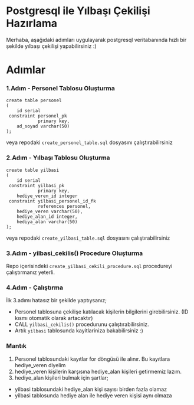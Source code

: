 # Postgresql ile Yılbaşı Çekilişi Hazırlama

Merhaba, aşağıdaki adımları uygulayarak postgresql veritabanında hızlı bir şekilde yılbaşı çekilişi yapabilirsiniz :)

# Adımlar
### 1.Adım - Personel Tablosu Oluşturma
```
create table personel  
(  
    id serial  
 constraint personel_pk  
            primary key,  
    ad_soyad varchar(50)  
);
```

veya repodaki ```create_personel_table.sql``` dosyasını çalıştırabilirsiniz

### 2.Adım - Yılbaşı Tablosu Oluşturma
```
create table yilbasi  
(  
    id serial  
 constraint yilbasi_pk  
            primary key,  
    hediye_veren_id integer  
 constraint yilbasi_personel_id_fk  
            references personel,  
    hediye_veren varchar(50),  
    hediye_alan_id integer,  
    hediya_alan varchar(50)  
);
```

veya repodaki ```create_yilbasi_table.sql``` dosyasını çalıştırabilirsiniz

### 3.Adım - yilbasi_cekilis() Procedure Oluşturma
Repo içerisindeki ```create_yilbasi_cekili_procedure.sql``` procedureyi çalıştırmanız yeterli.

### 4.Adım - Çalıştırma
İlk 3.adımı hatasız bir şekilde yaptıysanız;
- Personel tablosuna çekilişe katılacak kişilerin bilgilerini girebilirsiniz. (ID kısmı otomatik olarak artacaktır)
- CALL ```yilbasi_cekilis()``` procedurunu çalıştırabilirsiniz.
- Artık ```yilbasi``` tablosunda kayitlariniza bakabilirsiniz :) 

### Mantık
1. Personel tablosundaki kayıtlar for döngüsü ile alınır. Bu kayıtlara hediye_veren diyelim
2. hediye_veren kişilerin karşısına hediye_alan kişileri getirmemiz lazım. 
3. hediye_alan kişileri bulmak için şartlar;
* yilbasi tablosundaki hediye_alan kişi sayısı birden fazla olamaz
* yilbasi tablosunda hediye alan ile hediye veren kişisi aynı olmaza 
